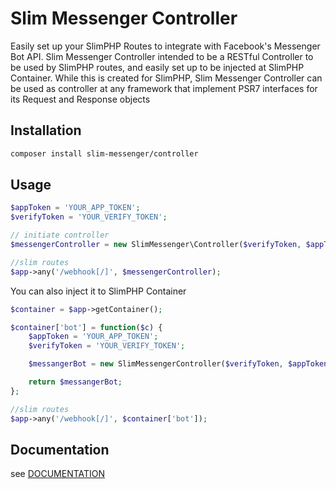 # Slim Messenger Controller
Easily set up your SlimPHP Routes to integrate with Facebook's Messenger Bot API. Slim Messenger Controller intended
to be a RESTful Controller to be used by SlimPHP routes, and easily set up to be injected at SlimPHP Container. While
this is created for SlimPHP, Slim Messenger Controller can be used as controller at any framework that implement PSR7 
interfaces for its Request and Response objects

## Installation
```bash
composer install slim-messenger/controller
```

## Usage
```php
$appToken = 'YOUR_APP_TOKEN';
$verifyToken = 'YOUR_VERIFY_TOKEN';

// initiate controller
$messengerController = new SlimMessenger\Controller($verifyToken, $appToken);

//slim routes
$app->any('/webhook[/]', $messengerController);
```

You can also inject it to SlimPHP Container
```php
$container = $app->getContainer();

$container['bot'] = function($c) {
    $appToken = 'YOUR_APP_TOKEN';
    $verifyToken = 'YOUR_VERIFY_TOKEN';

    $messangerBot = new SlimMessengerController($verifyToken, $appToken);

    return $messangerBot;
};

//slim routes
$app->any('/webhook[/]', $container['bot']);
```

## Documentation
see [DOCUMENTATION](https://raw.githubusercontent.com/iamn00b/slim-messenger-controller/master/DOCUMENTATION.md)